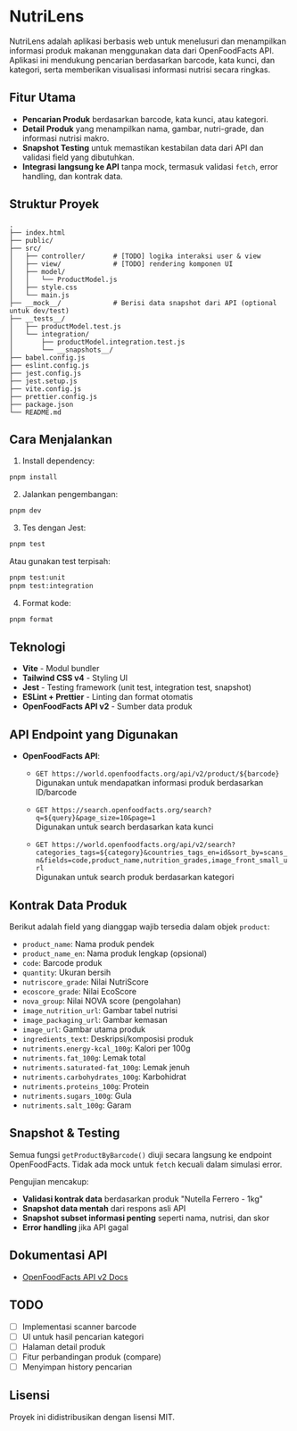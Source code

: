 # NutriLens

NutriLens adalah aplikasi berbasis web untuk menelusuri dan menampilkan informasi produk makanan menggunakan data dari OpenFoodFacts API. Aplikasi ini mendukung pencarian berdasarkan barcode, kata kunci, dan kategori, serta memberikan visualisasi informasi nutrisi secara ringkas.

## Fitur Utama

- **Pencarian Produk** berdasarkan barcode, kata kunci, atau kategori.
- **Detail Produk** yang menampilkan nama, gambar, nutri-grade, dan informasi nutrisi makro.
- **Snapshot Testing** untuk memastikan kestabilan data dari API dan validasi field yang dibutuhkan.
- **Integrasi langsung ke API** tanpa mock, termasuk validasi `fetch`, error handling, dan kontrak data.

## Struktur Proyek

```
.
├── index.html
├── public/
├── src/
│   ├── controller/       # [TODO] logika interaksi user & view
│   ├── view/             # [TODO] rendering komponen UI
│   ├── model/
│   │   └── ProductModel.js
│   ├── style.css
│   └── main.js
├── __mock__/             # Berisi data snapshot dari API (optional untuk dev/test)
├── __tests__/
│   ├── productModel.test.js
│   └── integration/
│       ├── productModel.integration.test.js
│       └── __snapshots__/
├── babel.config.js
├── eslint.config.js
├── jest.config.js
├── jest.setup.js
├── vite.config.js
├── prettier.config.js
├── package.json
└── README.md
```

## Cara Menjalankan

1. Install dependency:

```bash
pnpm install
```

2. Jalankan pengembangan:

```bash
pnpm dev
```

3. Tes dengan Jest:

```bash
pnpm test
```

Atau gunakan test terpisah:

```bash
pnpm test:unit
pnpm test:integration
```

4. Format kode:

```bash
pnpm format
```

## Teknologi

- **Vite** - Modul bundler
- **Tailwind CSS v4** - Styling UI
- **Jest** - Testing framework (unit test, integration test, snapshot)
- **ESLint + Prettier** - Linting dan format otomatis
- **OpenFoodFacts API v2** - Sumber data produk

## API Endpoint yang Digunakan

- **OpenFoodFacts API**:

  - `GET https://world.openfoodfacts.org/api/v2/product/${barcode}`  
    Digunakan untuk mendapatkan informasi produk berdasarkan ID/barcode

  - `GET https://search.openfoodfacts.org/search?q=${query}&page_size=10&page=1`  
    Digunakan untuk search berdasarkan kata kunci

  - `GET https://world.openfoodfacts.org/api/v2/search?categories_tags=${category}&countries_tags_en=id&sort_by=scans_n&fields=code,product_name,nutrition_grades,image_front_small_url`  
    Digunakan untuk search produk berdasarkan kategori

## Kontrak Data Produk

Berikut adalah field yang dianggap wajib tersedia dalam objek `product`:

- `product_name`: Nama produk pendek
- `product_name_en`: Nama produk lengkap (opsional)
- `code`: Barcode produk
- `quantity`: Ukuran bersih
- `nutriscore_grade`: Nilai NutriScore
- `ecoscore_grade`: Nilai EcoScore
- `nova_group`: Nilai NOVA score (pengolahan)
- `image_nutrition_url`: Gambar tabel nutrisi
- `image_packaging_url`: Gambar kemasan
- `image_url`: Gambar utama produk
- `ingredients_text`: Deskripsi/komposisi produk
- `nutriments.energy-kcal_100g`: Kalori per 100g
- `nutriments.fat_100g`: Lemak total
- `nutriments.saturated-fat_100g`: Lemak jenuh
- `nutriments.carbohydrates_100g`: Karbohidrat
- `nutriments.proteins_100g`: Protein
- `nutriments.sugars_100g`: Gula
- `nutriments.salt_100g`: Garam

## Snapshot & Testing

Semua fungsi `getProductByBarcode()` diuji secara langsung ke endpoint OpenFoodFacts. Tidak ada mock untuk `fetch` kecuali dalam simulasi error.

Pengujian mencakup:

- **Validasi kontrak data** berdasarkan produk "Nutella Ferrero - 1kg"
- **Snapshot data mentah** dari respons asli API
- **Snapshot subset informasi penting** seperti nama, nutrisi, dan skor
- **Error handling** jika API gagal

## Dokumentasi API

- [OpenFoodFacts API v2 Docs](https://openfoodfacts.github.io/openfoodfacts-server/api/)

## TODO

- [ ] Implementasi scanner barcode
- [ ] UI untuk hasil pencarian kategori
- [ ] Halaman detail produk
- [ ] Fitur perbandingan produk (compare)
- [ ] Menyimpan history pencarian

## Lisensi

Proyek ini didistribusikan dengan lisensi MIT.
